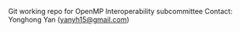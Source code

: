 Git working repo for OpenMP Interoperability subcommittee
Contact: Yonghong Yan (yanyh15@gmail.com)
